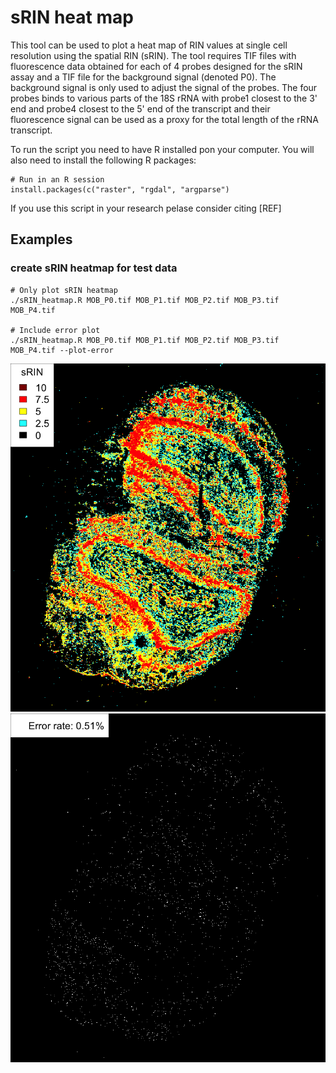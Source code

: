 # sRIN heat map

This tool can be used to plot a heat map of RIN values at single cell resolution using the spatial RIN (sRIN). 
The tool requires TIF files with fluorescence data obtained for each of 4 probes designed for the sRIN assay and a TIF file for the background signal (denoted P0). 
The background signal is only used to adjust the signal of the probes. The four probes binds to various parts of the 18S rRNA with probe1 closest to the 3' end and probe4 closest to the 5' end of the transcript
and their fluorescence signal can be used as a proxy for the total length of the rRNA transcript.

To run the script you need to have R installed pon your computer. You will also need to install the following R packages:

````
# Run in an R session
install.packages(c("raster", "rgdal", "argparse")
````

If you use this script in your research pelase consider citing [REF]

## Examples

### create sRIN heatmap for test data 

```
# Only plot sRIN heatmap
./sRIN_heatmap.R MOB_P0.tif MOB_P1.tif MOB_P2.tif MOB_P3.tif MOB_P4.tif

# Include error plot
./sRIN_heatmap.R MOB_P0.tif MOB_P1.tif MOB_P2.tif MOB_P3.tif MOB_P4.tif --plot-error

```

![](data/sRIN_heatmap.png?raw=True "sRIN heatmap")
![](data/sRIN_error.png?raw=True "sRIN heatmap")
